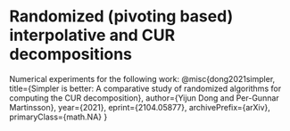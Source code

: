 # Randomized (pivoting based) interpolative and CUR decompositions

Numerical experiments for the following work:
    @misc{dong2021simpler,
        title={Simpler is better: A comparative study of randomized algorithms for computing the CUR decomposition},
        author={Yijun Dong and Per-Gunnar Martinsson},
        year={2021},
        eprint={2104.05877},
        archivePrefix={arXiv},
        primaryClass={math.NA}
    }
